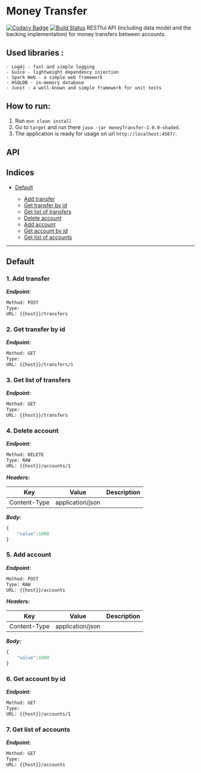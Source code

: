 Money Transfer
====================
[![Codacy Badge](https://api.codacy.com/project/badge/Grade/ba761e412c30452383862d1f477cb5d8)](https://www.codacy.com/app/andrewponomarev/moneyTransfer?utm_source=github.com&amp;utm_medium=referral&amp;utm_content=andrewponomarev/moneyTransfer&amp;utm_campaign=Badge_Grade)
[![Build Status](https://travis-ci.org/andrewponomarev/moneyTransfer.svg?branch=master)](https://travis-ci.org/andrewponomarev/moneyTransfer)
RESTful API (including data model and the backing implementation)
for money transfers between accounts.

## Used libraries :
    - Log4j - fast and simple logging
    - Guice - lightweight dependency injection
    - Spark Web - a simple web framework
    - HSQLDB - in-memory database
    - Junit - a well-known and simple framework for unit tests

## How to run:
1. Run `mvn clean install`
2. Go to `target` and run there `java -jar moneyTransfer-1.0.0-shaded`. 
3. The application is ready for usage on url `http://localhost:4567/`.

## API
## Indices

* [Default](#default)

  * [Add transfer](#1-add-transfer)
  * [Get transfer by id](#2-get-transfer-by-id)
  * [Get list of transfers](#3-get-list-of-transfers)
  * [Delete account](#4-delete-account)
  * [Add account](#5-add-account)
  * [Get account by id](#6-get-account-by-id)
  * [Get list of accounts](#7-get-list-of-accounts)


--------


## Default



### 1. Add transfer



***Endpoint:***

```bash
Method: POST
Type: 
URL: {{host}}/transfers
```



### 2. Get transfer by id



***Endpoint:***

```bash
Method: GET
Type: 
URL: {{host}}/transfers/1
```



### 3. Get list of transfers



***Endpoint:***

```bash
Method: GET
Type: 
URL: {{host}}/transfers
```



### 4. Delete account



***Endpoint:***

```bash
Method: DELETE
Type: RAW
URL: {{host}}/accounts/1
```


***Headers:***

| Key | Value | Description |
| --- | ------|-------------|
| Content-Type | application/json |  |



***Body:***

```js        
{
	"value":1000
}
```



### 5. Add account



***Endpoint:***

```bash
Method: POST
Type: RAW
URL: {{host}}/accounts
```


***Headers:***

| Key | Value | Description |
| --- | ------|-------------|
| Content-Type | application/json |  |



***Body:***

```js        
{
	"value":1000
}
```



### 6. Get account by id



***Endpoint:***

```bash
Method: GET
Type: 
URL: {{host}}/accounts/1
```



### 7. Get list of accounts



***Endpoint:***

```bash
Method: GET
Type: 
URL: {{host}}/accounts
```
